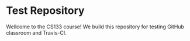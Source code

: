 # Test Repository

Wellcome to the CS133 course!
We build this repository for testing GitHub classroom and Travis-CI.
